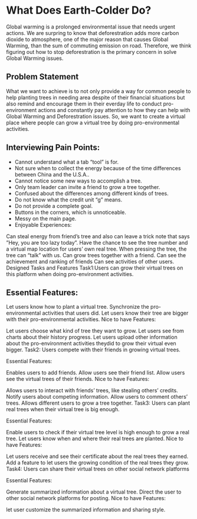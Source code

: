 # What Does Earth-Colder Do?
Global warming is a prolonged environmental issue that needs urgent actions. We are surpring to know that deforestration adds more carbon dioxide to atmosphere, one of the major reason that causes Global Warming, than the sum of commuting emission on road. Therefore, we think figuring out how to stop deforestration is the primary concern in solve Global Warming issues.

## Problem Statement
What we want to achieve is to not only provide a way for common people to help planting trees in needing area despite of their financial situations but also remind and encourage them in their everday life to conduct pro-environment actions and constantly pay attention to how they can help with Global Warming and Deforestration issues. So, we want to create a virtual place where people can grow a virtual tree by doing pro-environmental activities.

## Interviewing Pain Points:
- Cannot understand what a tab “tool” is for.
- Not sure when to collect the energy because of the time differences between China and the U.S.A..
- Cannot notice some new ways to accomplish a tree.
- Only team leader can invite a friend to grow a tree together.
- Confused about the differences among different kinds of trees.
- Do not know what the credit unit “g” means.
- Do not provide a complete goal.
- Buttons in the corners, which is unnoticeable.
- Messy on the main page.
- Enjoyable Experiences:

Can steal energy from friend’s tree and also can leave a trick note that says ”Hey, you are too lazy today”.
Have the chance to see the tree number and a virtual map location for users’ own real tree.
When pressing the tree, the tree can “talk” with us.
Can grow trees together with a friend.
Can see the achievement and ranking of friends
Can see activities of other users.
Designed Tasks and Features
Task1:Users can grow their virtual trees on this platform when doing pro-environment activities.

## Essential Features:

Let users know how to plant a virtual tree.
Synchronize the pro-environmental activities that users did.
Let users know their tree are bigger with their pro-environmental activities.
Nice to have Features:

Let users choose what kind of tree they want to grow.
Let users see from charts about their history progress.
Let users upload other information about the pro-environment activities theydid to grow their virtual even bigger.
Task2: Users compete with their friends in growing virtual trees.


Essential Features:

Enables users to add friends. 
Allow users see their friend list.
Allow users see the virtual trees of their friends.
Nice to have Features:

Allows users to interact with friends’ trees, like stealing others’ credits.
Notify users about competing information. 
Allow users to comment others’ trees. 
Allows different users to grow a tree together.
Task3: Users can plant real trees when their virtual tree is big enough. 


Essential Features:

Enable users to check if their virtual tree level is high enough to grow a real tree.
Let users know when and where their real trees are planted. 
Nice to have Features:

Let users receive and see their certificate about the real trees they earned.
Add a feature to let users the growing condition of the real trees they grow.
Task4: Users can share their virtual trees on other social network platforms 


Essential Features:

Generate summarized information about a virtual tree.
Direct the user to other social network platforms for posting.
Nice to have Features:

let user customize the summarized information and sharing style.
